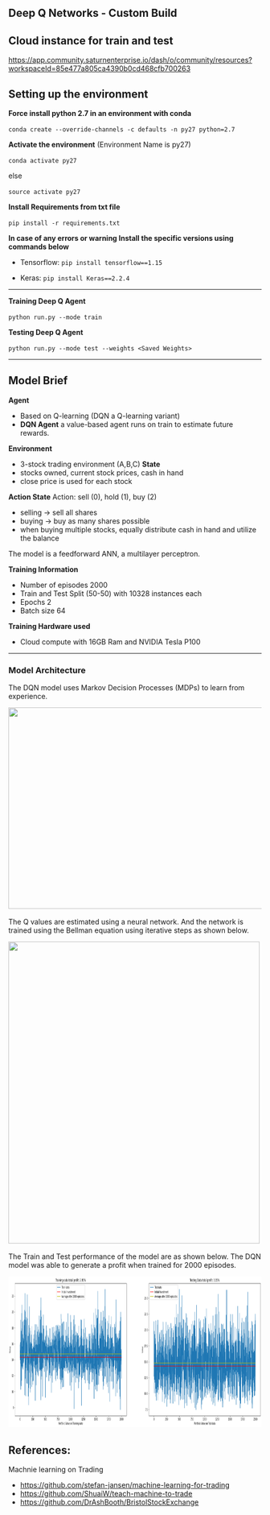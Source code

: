 ## Deep Q Networks - Custom Build

## Cloud instance for train and test
https://app.community.saturnenterprise.io/dash/o/community/resources?workspaceId=85e477a805ca4390b0cd468cfb700263


## Setting up the environment

**Force install python 2.7 in an environment with conda**

`conda create --override-channels -c defaults -n py27 python=2.7`

**Activate the environment** (Environment Name is py27)

`conda activate py27`

else

`source activate py27`

**Install Requirements from txt file**

`pip install -r requirements.txt`

**In case of any errors or warning Install the specific versions using commands below**

* Tensorflow: `pip install tensorflow==1.15`

* Keras: `pip install Keras==2.2.4`

---

**Training Deep Q Agent**

`python run.py --mode train`

**Testing Deep Q Agent**

`python run.py --mode test --weights <Saved Weights>`

---
## Model Brief

**Agent**
- Based on Q-learning (DQN a Q-learning variant)
- **DQN Agent** a value-based agent runs on train to estimate future rewards.

**Environment**
- 3-stock trading environment (A,B,C)
**State**
- stocks owned, current stock prices, cash in hand
- close price is used for each stock

**Action State**
Action: sell (0), hold (1), buy (2)
- selling -> sell all shares
- buying -> buy as many shares possible
- when buying multiple stocks, equally distribute cash in hand and utilize the balance

The model is a feedforward ANN, a multilayer perceptron.

**Training Information**
- Number of episodes 2000
- Train and Test Split (50-50) with 10328 instances each
- Epochs 2
- Batch size 64

**Training Hardware used**
- Cloud compute with 16GB Ram and NVIDIA Tesla P100
---
### Model Architecture
The DQN model uses Markov Decision Processes (MDPs) to learn from experience.


<img src="Images/markov.png" width="700" height="400">

The Q values are estimated using a neural network. And the network is trained using the Bellman equation using iterative steps as shown below.


<img src="Images/RL_Flowchart.png" width="500" height="600">

The Train and Test performance of the model are as shown below. The DQN model was able to generate a profit when trained for 2000 episodes.


<img src = "Images/Custom_RL performance.png" width="1000" height="300">


## References: 
Machnie learning on Trading
- https://github.com/stefan-jansen/machine-learning-for-trading
- https://github.com/ShuaiW/teach-machine-to-trade
- https://github.com/DrAshBooth/BristolStockExchange
